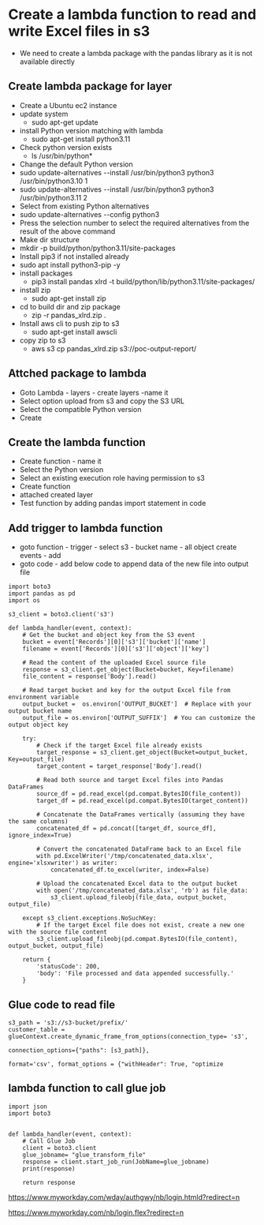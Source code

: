 # Create a lambda function to read and write Excel files in s3
- We need to create a lambda package with the pandas library as it is not available directly
## Create lambda package for layer
- Create a Ubuntu ec2 instance
- update system
  - sudo apt-get update
- install Python version matching with lambda
  - sudo apt-get install python3.11
- Check python version exists
  -  ls /usr/bin/python*
-  Change the default Python version
  -  sudo update-alternatives --install /usr/bin/python3 python3 /usr/bin/python3.10 1
  -  sudo update-alternatives --install /usr/bin/python3 python3 /usr/bin/python3.11 2
-  Select from existing Python alternatives 
  -  sudo update-alternatives --config python3
  -  Press the selection number to select the required alternatives from the result of the above command
-  Make dir structure
  -  mkdir -p build/python/python3.11/site-packages
-  Install pip3 if not installed already
  - sudo apt install python3-pip -y
- install packages
  - pip3 install pandas xlrd -t build/python/lib/python3.11/site-packages/
- install zip
  - sudo apt-get install zip
- cd to build dir and zip package
  - zip -r pandas_xlrd.zip .
- Install aws cli to push zip to s3
  - sudo apt-get install awscli
- copy zip to s3
  - aws s3 cp pandas_xlrd.zip s3://poc-output-report/
## Attched package to lambda
- Goto Lambda - layers - create layers -name it
- Select option upload from s3 and copy the S3 URL
- Select the compatible Python version
- Create
## Create the lambda function
- Create function - name it
- Select the Python version
- Select an existing execution role having permission to s3
- Create function
- attached created layer
- Test function by adding pandas import statement in code
## Add trigger to lambda function
- goto function - trigger - select s3 - bucket name - all object create events - add
- goto code - add below code to append data of the new file into output file
```
import boto3
import pandas as pd
import os

s3_client = boto3.client('s3')

def lambda_handler(event, context):
    # Get the bucket and object key from the S3 event
    bucket = event['Records'][0]['s3']['bucket']['name']
    filename = event['Records'][0]['s3']['object']['key']

    # Read the content of the uploaded Excel source file
    response = s3_client.get_object(Bucket=bucket, Key=filename)
    file_content = response['Body'].read()

    # Read target bucket and key for the output Excel file from environment variable
    output_bucket =  os.environ['OUTPUT_BUCKET']  # Replace with your output bucket name
    output_file = os.environ['OUTPUT_SUFFIX']  # You can customize the output object key

    try:
        # Check if the target Excel file already exists
        target_response = s3_client.get_object(Bucket=output_bucket, Key=output_file)
        target_content = target_response['Body'].read()

        # Read both source and target Excel files into Pandas DataFrames
        source_df = pd.read_excel(pd.compat.BytesIO(file_content))
        target_df = pd.read_excel(pd.compat.BytesIO(target_content))

        # Concatenate the DataFrames vertically (assuming they have the same columns)
        concatenated_df = pd.concat([target_df, source_df], ignore_index=True)

        # Convert the concatenated DataFrame back to an Excel file
        with pd.ExcelWriter('/tmp/concatenated_data.xlsx', engine='xlsxwriter') as writer:
            concatenated_df.to_excel(writer, index=False)

        # Upload the concatenated Excel data to the output bucket
        with open('/tmp/concatenated_data.xlsx', 'rb') as file_data:
            s3_client.upload_fileobj(file_data, output_bucket, output_file)

    except s3_client.exceptions.NoSuchKey:
        # If the target Excel file does not exist, create a new one with the source file content
        s3_client.upload_fileobj(pd.compat.BytesIO(file_content), output_bucket, output_file)

    return {
        'statusCode': 200,
        'body': 'File processed and data appended successfully.'
    }

```


## Glue code to read file
```
s3_path = 's3://s3-bucket/prefix/'
customer_table = glueContext.create_dynamic_frame_from_options(connection_type= 's3',
                                                               connection_options={"paths": [s3_path]},
                                                               format='csv', format_options = {"withHeader": True, "optimize
```
## lambda function to call glue job
```
import json
import boto3


def lambda_handler(event, context):
    # Call Glue Job
    client = boto3.client
    glue_jobname= "glue_transform_file"
    response = client.start_job_run(JobName=glue_jobname)
    print(response)
    
    return response

```


https://www.myworkday.com/wday/authgwy/nb/login.htmld?redirect=n

https://www.myworkday.com/nb/login.flex?redirect=n





